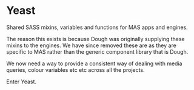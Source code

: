 Yeast
=====

Shared SASS mixins, variables and functions for MAS apps and engines.

The reason this exists is because Dough was originally supplying these mixins to the engines. We have since removed these are as they are specific to MAS rather than the generic component library that is Dough.

We now need a way to provide a consistent way of dealing with media queries, colour variables etc etc across all the projects.

Enter Yeast.

